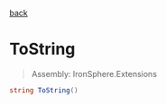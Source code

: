 ﻿

[back](/IronSphere.Extensions/types/StringCastingExtension)

# ToString

> Assembly: IronSphere.Extensions

```csharp
string ToString()
```



 